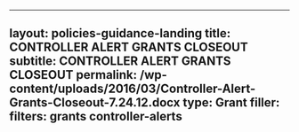 
---
layout: policies-guidance-landing
title: CONTROLLER ALERT GRANTS CLOSEOUT
subtitle: CONTROLLER ALERT GRANTS CLOSEOUT
permalink: /wp-content/uploads/2016/03/Controller-Alert-Grants-Closeout-7.24.12.docx
type: Grant
filler: 
filters: grants controller-alerts
---

<a href="{{ site.baseurl }}/wp-content/uploads/2016/03/Controller-Alert-Grants-Closeout-7.24.12.docx"></a>